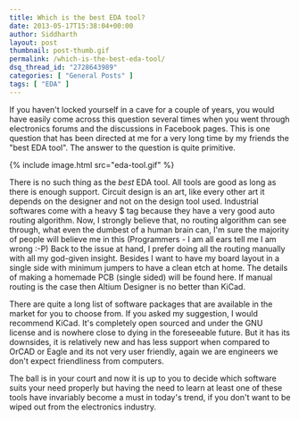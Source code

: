 ```yaml
---
title: Which is the best EDA tool?
date: 2013-05-17T15:38:04+00:00
author: Siddharth
layout: post
thumbnail: post-thumb.gif
permalink: /which-is-the-best-eda-tool/
dsq_thread_id: "2728643989"
categories: [ "General Posts" ]
tags: [ "EDA" ]
---
```


If you haven't locked yourself in a cave for a couple of years, you would have easily come across this question several times when you went through electronics forums and the discussions in Facebook pages. This is one question that has been directed at me for a very long time by my friends the "best EDA tool". The answer to the question is quite primitive.

{% include image.html src="eda-tool.gif" %}

There is no such thing as the _best_ EDA tool. All tools are good as long as there is enough support. Circuit design is an art, like every other art it depends on the designer and not on the design tool used. Industrial softwares come with a heavy $ tag because they have a very good auto routing algorithm. Now, I strongly believe that, no routing algorithm can see through, what even the dumbest of a human brain can, I'm sure the majority of people will believe me in this (Programmers - I am all ears tell me I am wrong :-P) Back to the issue at hand, I prefer doing all the routing manually with all my god-given insight. Besides I want to have my board layout in a single side with minimum jumpers to have a clean etch at home. The details of making a homemade PCB (single sided) will be found here. If manual routing is the case then Altium Designer is no better than KiCad.

There are quite a long list of software packages that are available in the market for you to choose from. If you asked my suggestion, I would recommend KiCad. It's completely open sourced and under the GNU license and is nowhere close to dying in the foreseeable future. But it has its downsides, it is relatively new and has less support when compared to OrCAD or Eagle and its not very user friendly, again we are engineers we don't expect friendliness from computers.

The ball is in your court and now it is up to you to decide which software suits your need properly but having the need to learn at least one of these tools have invariably become a must in today's trend,  if you don't want to be wiped out from the electronics industry.
